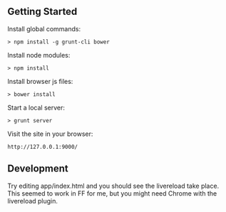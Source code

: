 ## Getting Started

Install global commands:

    > npm install -g grunt-cli bower

Install node modules:

    > npm install

Install browser js files:

    > bower install

Start a local server:

    > grunt server

Visit the site in your browser:

    http://127.0.0.1:9000/

## Development

Try editing app/index.html and you should see the livereload take
place.  This seemed to work in FF for me, but you might need Chrome
with the livereload plugin.
